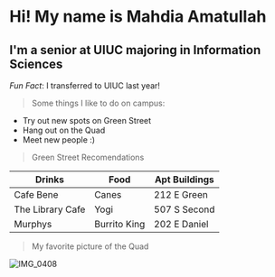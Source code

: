 <h1> Hi! My name is Mahdia Amatullah </h1>
<h2> I'm a senior at UIUC majoring in Information Sciences </h2>

*Fun Fact*: I transferred to UIUC last year!

> Some things I like to do on campus:

* Try out new spots on Green Street
* Hang out on the Quad
* Meet new people :)

> Green Street Recomendations

| Drinks              | Food                  | Apt Buildings      |
|-------------------- |-----------------------|--------------------|
| Cafe Bene           | Canes                 | 212 E Green        |
| The Library Cafe    | Yogi                  | 507 S Second       |
| Murphys             | Burrito King          | 202 E Daniel       |

> My favorite picture of the Quad

![IMG_0408](https://github.com/OREL-group/Project-Management/assets/123021484/bd995dfe-36a2-4e4a-9dad-38700660be9e)

